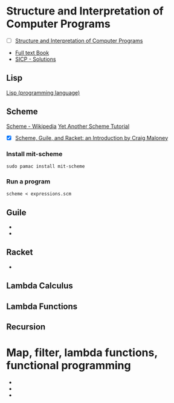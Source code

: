 # Structure and Interpretation of Computer Programs

- [ ] [Structure and Interpretation of Computer Programs](https://www.goodreads.com/book/show/43713.Structure_and_Interpretation_of_Computer_Programs)
- [Full text Book](https://mitpress.mit.edu/sites/default/files/sicp/full-text/book/book.html)
- [SICP - Solutions](http://community.schemewiki.org/?SICP-Solutions)

## Lisp

[Lisp (programming language)](https://en.wikipedia.org/wiki/Lisp_(programming_language))

## Scheme

[Scheme - Wikipedia](https://en.wikipedia.org/wiki/Scheme_%28programming_language)
[Yet Another Scheme Tutorial](http://www.shido.info/lisp/idx_scm_e.html?ref=hackr.io)
- [x] [Scheme, Guile, and Racket: an Introduction by Craig Maloney](https://www.youtube.com/watch?v=Kq-4nhIktes)

### Install mit-scheme

`sudo pamac install mit-scheme`

### Run a program

`scheme < expressions.scm`

## Guile

- [](https://www.gnu.org/software/guile/)
- [](https://www.gnu.org/software/guile/manual/)

## Racket
- [](https://racket-lang.org/)

## Lambda Calculus

## Lambda Functions

## Recursion

# Map, filter, lambda functions, functional programming

- [](https://journal.stuffwithstuff.com/2013/07/18/javascript-isnt-scheme/)
- [](http://decafbad.net/2017/07/24/you-should-learn-scheme/)
- [](https://www.gnu.org/software/guile/manual/html_node/Hello-Scheme_0021.html#Hello-Scheme_0021)